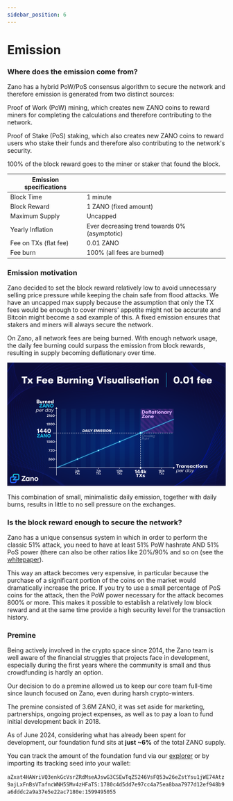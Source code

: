 ```yaml
---
sidebar_position: 6
---
```


# Emission

### Where does the emission come from?

Zano has a hybrid PoW/PoS consensus algorithm to secure the network and therefore emission is generated from two distinct sources:

Proof of Work (PoW) mining, which creates new ZANO coins to reward miners for completing the calculations and therefore contributing to the network.

Proof of Stake (PoS) staking, which also creates new ZANO coins to reward users who stake their funds and therefore also contributing to the network's security.

100% of the block reward goes to the miner or staker that found the block.

| Emission specifications​ |                                               |
| ------------------------ | --------------------------------------------- |
| Block Time               | 1 minute                                      |
| Block Reward             | 1 ZANO (fixed amount)                         |
| Maximum Supply           | Uncapped                                      |
| Yearly Inflation         | Ever decreasing trend towards 0% (asymptotic) |
| Fee on TXs (flat fee)    | 0.01 ZANO                                     |
| Fee burn                 | 100% (all fees are burned)                    |

### Emission motivation

Zano decided to set the block reward relatively low to avoid unnecessary selling price pressure while keeping the chain safe from flood attacks. We have an uncapped max supply because the assumption that only the TX fees would be enough to cover miners' appetite might not be accurate and Bitcoin might become a sad example of this. A fixed emission ensures that stakers and miners will always secure the network.

On Zano, all network fees are being burned. With enough network usage, the daily fee burning could surpass the emission from block rewards, resulting in supply becoming deflationary over time.

![](static/img/learn/emission/deflationary-0.01.png)

This combination of small, minimalistic daily emission, together with daily burns, results in little to no sell pressure on the exchanges.

### Is the block reward enough to secure the network?

Zano has a unique consensus system in which in order to perform the classic 51% attack, you need to have at least 51% PoW hashrate AND 51% PoS power (there can also be other ratios like 20%/90% and so on (see the [whitepaper](https://github.com/hyle-team/docs/blob/master/zano/Zano_WP_1.1.pdf)).

This way an attack becomes very expensive, in particular because the purchase of a significant portion of the coins on the market would dramatically increase the price. If you try to use a small percentage of PoS coins for the attack, then the PoW power necessary for the attack becomes 800% or more. This makes it possible to establish a relatively low block reward and at the same time provide a high security level for the transaction history.

### Premine

Being actively involved in the crypto space since 2014, the Zano team is well aware of the financial struggles that projects face in development, especially during the first years where the community is small and thus crowdfunding is hardly an option.

Our decision to do a premine allowed us to keep our core team full-time since launch focused on Zano, even during harsh crypto-winters.

The premine consisted of 3.6M ZANO, it was set aside for marketing, partnerships, ongoing project expenses, as well as to pay a loan to fund initial development back in 2018.

As of June 2024, considering what has already been spent for development, our foundation fund sits at **just \~6%** of the total ZANO supply.

You can track the amount of the foundation fund via our [explorer](https://explorer.zano.org/) or by importing its tracking seed into your wallet:

`aZxat4HAWriVQ3enkGcVsrZRdMseAJswG3CSEwTqZS246VsFQ53w26eZstYsu1jWE74Atz9ajLxFnBsVTafncWNH5SMv4zHFaTS:1780c4d5dd7e97cc4a75ea8baa7977d12ef948b9a6dddc2a9a37e5e22ac7180e:1599495055`
